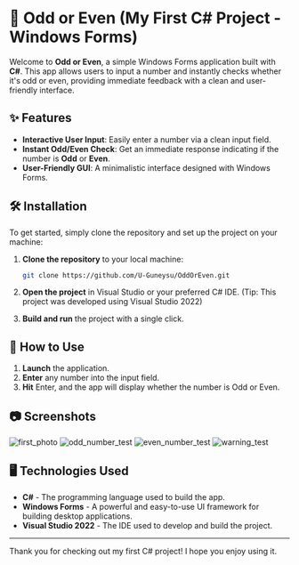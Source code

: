 # 🎉 Odd or Even (My First C# Project - Windows Forms)

Welcome to **Odd or Even**, a simple Windows Forms application built with **C#**. This app allows users to input a number and instantly checks whether it's odd or even, providing immediate feedback with a clean and user-friendly interface.

## ✨ Features

- **Interactive User Input**: Easily enter a number via a clean input field.
- **Instant Odd/Even Check**: Get an immediate response indicating if the number is **Odd** or **Even**.
- **User-Friendly GUI**: A minimalistic interface designed with Windows Forms.

## 🛠 Installation

To get started, simply clone the repository and set up the project on your machine:

1. **Clone the repository** to your local machine:
   ```bash
   git clone https://github.com/U-Guneysu/OddOrEven.git
   ```

2. **Open the project** in Visual Studio or your preferred C# IDE. (Tip: This project was developed using Visual Studio 2022)

3. **Build and run** the project with a single click.

## 🚀 How to Use

1. **Launch** the application.
2. **Enter** any number into the input field.
3. **Hit** Enter, and the app will display whether the number is Odd or Even.

## 📷 Screenshots
![first_photo](https://github.com/user-attachments/assets/c2143cc3-4804-4354-92d9-4f713733f20c)
![odd_number_test](https://github.com/user-attachments/assets/060a0cc9-a5cb-472f-bd04-27321f96b187)
![even_number_test](https://github.com/user-attachments/assets/454b8469-c65a-4250-b610-63bbe940954a)
![warning_test](https://github.com/user-attachments/assets/9f465ccb-cf13-4174-8ff7-6b803d42491c)


## 🖥 Technologies Used

- **C#** - The programming language used to build the app.
- **Windows Forms** - A powerful and easy-to-use UI framework for building desktop applications.
- **Visual Studio 2022** - The IDE used to develop and build the project.

---

Thank you for checking out my first C# project! I hope you enjoy using it. 
